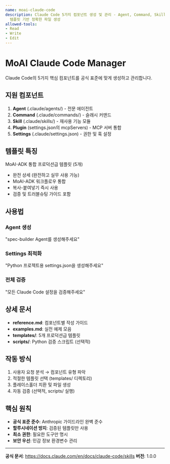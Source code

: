 ```yaml
---
name: moai-claude-code
description: Claude Code 5가지 컴포넌트 생성 및 관리 - Agent, Command, Skill, Plugin, Settings
  템플릿 기반 정확한 파일 생성
allowed-tools:
- Read
- Write
- Edit
---
```


# MoAI Claude Code Manager

Claude Code의 5가지 핵심 컴포넌트를 공식 표준에 맞게 생성하고 관리합니다.

## 지원 컴포넌트

1. **Agent** (.claude/agents/) - 전문 에이전트
2. **Command** (.claude/commands/) - 슬래시 커맨드
3. **Skill** (.claude/skills/) - 재사용 기능 모듈
4. **Plugin** (settings.json의 mcpServers) - MCP 서버 통합
5. **Settings** (.claude/settings.json) - 권한 및 훅 설정

## 템플릿 특징

MoAI-ADK 통합 프로덕션급 템플릿 (5개)

- 완전 상세 (완전하고 실무 사용 가능)
- MoAI-ADK 워크플로우 통합
- 복사-붙여넣기 즉시 사용
- 검증 및 트러블슈팅 가이드 포함

## 사용법

### Agent 생성
"spec-builder Agent를 생성해주세요"

### Settings 최적화
"Python 프로젝트용 settings.json을 생성해주세요"

### 전체 검증
"모든 Claude Code 설정을 검증해주세요"

## 상세 문서

- **reference.md**: 컴포넌트별 작성 가이드
- **examples.md**: 실전 예제 모음
- **templates/**: 5개 프로덕션급 템플릿
- **scripts/**: Python 검증 스크립트 (선택적)

## 작동 방식

1. 사용자 요청 분석 → 컴포넌트 유형 파악
2. 적절한 템플릿 선택 (templates/ 디렉토리)
3. 플레이스홀더 치환 및 파일 생성
4. 자동 검증 (선택적, scripts/ 실행)

## 핵심 원칙

- **공식 표준 준수**: Anthropic 가이드라인 완벽 준수
- **할루시네이션 방지**: 검증된 템플릿만 사용
- **최소 권한**: 필요한 도구만 명시
- **보안 우선**: 민감 정보 환경변수 관리

---

**공식 문서**: https://docs.claude.com/en/docs/claude-code/skills
**버전**: 1.0.0
